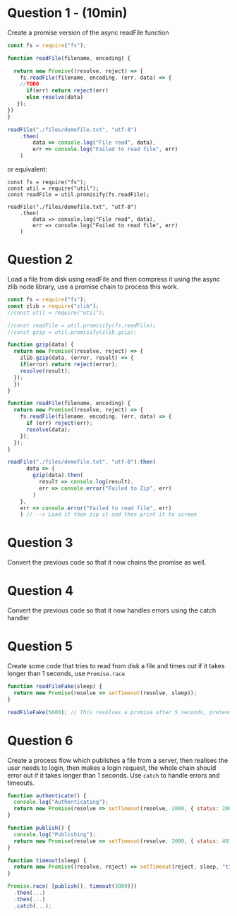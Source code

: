 # Question 1 - (10min)

Create a promise version of the async readFile function

```js
const fs = require("fs");

function readFile(filename, encoding) {

  return new Promise((resolve, reject) => {
    fs.readFile(filename, encoding, (err, data) => {
    //TODO
      if(err) return reject(err)
      else resolve(data)
   });
})
}

readFile("./files/demofile.txt", "utf-8")
    .then(
        data => console.log("File read", data),
        err => console.log("Failed to read file", err)
    )
```
or equivalent:

```JS
const fs = require("fs");
const util = require("util");
const readFile = util.promisify(fs.readFile);

readFile("./files/demofile.txt", "utf-8")
    .then(
        data => console.log("File read", data),
        err => console.log("Failed to read file", err)
    )
```

# Question 2

Load a file from disk using readFile and then compress it using the async zlib node library, use a promise chain to process this work.

```js
const fs = require("fs");
const zlib = require("zlib");
//const util = require("util");

//const readFile = util.promisify(fs.readFile);
//const gzip = util.promisify(zlib.gzip);

function gzip(data) {
  return new Promise((resolve, reject) => {
    zlib.gzip(data, (error, result) => {
    if(error) return reject(error);
    resolve(result);
  });
  })
}

function readFile(filename, encoding) {
  return new Promise((resolve, reject) => {
    fs.readFile(filename, encoding, (err, data) => {
      if (err) reject(err);
      resolve(data);
    });
  });
}

readFile("./files/demofile.txt", "utf-8").then(
      data => {
        gzip(data).then(
          result => console.log(result),
          err => console.error("Failed to Zip", err)
        )
    },
    err => console.error("Failed to read file", err)
    ) // --> Load it then zip it and then print it to screen
```

# Question 3

Convert the previous code so that it now chains the promise as well.

# Question 4

Convert the previous code so that it now handles errors using the catch handler

# Question 5

Create some code that tries to read from disk a file and times out if it takes longer than 1 seconds, use `Promise.race`

```js
function readFileFake(sleep) {
  return new Promise(resolve => setTimeout(resolve, sleep));
}

readFileFake(5000); // This resolves a promise after 5 seconds, pretend it's a large file being read from disk
```

# Question 6

Create a process flow which publishes a file from a server, then realises the user needs to login, then makes a login request, the whole chain should error out if it takes longer than 1 seconds. Use `catch` to handle errors and timeouts.

```js
function authenticate() {
  console.log("Authenticating");
  return new Promise(resolve => setTimeout(resolve, 2000, { status: 200 }));
}

function publish() {
  console.log("Publishing");
  return new Promise(resolve => setTimeout(resolve, 2000, { status: 403 }));
}

function timeout(sleep) {
  return new Promise((resolve, reject) => setTimeout(reject, sleep, "timeout"));
}

Promise.race( [publish(), timeout(3000)])
  .then(...)
  .then(...)
  .catch(...);
```
